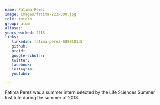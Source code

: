 ```yaml
---
name: Fatima Perez
image: images/fatima-223x300.jpg
role: intern
group: alum
aliases:
years_worked: 2018
links:
   linkedin: fatima-perez-6880101a5
   github:
   orcid: 
   google-scholar:
   twitter:
   facebook:
   instagram: 
   youtube:

---
```


Fatima Perez was a summer intern selected by the Life Sciences Summer Institute during the summer of 2018.